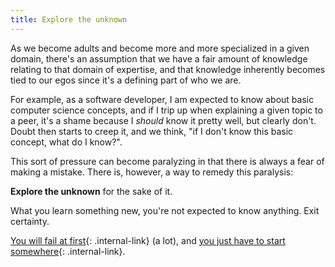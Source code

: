 ```yaml
---
title: Explore the unknown
---
```


As we become adults and become more and more specialized in a given domain, there's an assumption that we have a fair amount of knowledge relating to that domain of expertise, and that knowledge inherently becomes tied to our egos since it's a defining part of who we are.

For example, as a software developer, I am expected to know about basic computer science concepts, and if I trip up when explaining a given topic to a peer, it's a shame because I _should_ know it pretty well, but clearly don't. Doubt then starts to creep it, and we think, "if I don't know this basic concept, what do I know?".

This sort of pressure can become paralyzing in that there is always a fear of making a mistake. There is, however, a way to remedy this paralysis:

**Explore the unknown** for the sake of it.

What you learn something new, you're not expected to know anything. Exit certainty.

[You will fail at first](/notes/learn-to-fail){: .internal-link} (a lot), and [you just have to start somewhere](/notes/everyone-has-to-start-somewhere){: .internal-link}.
